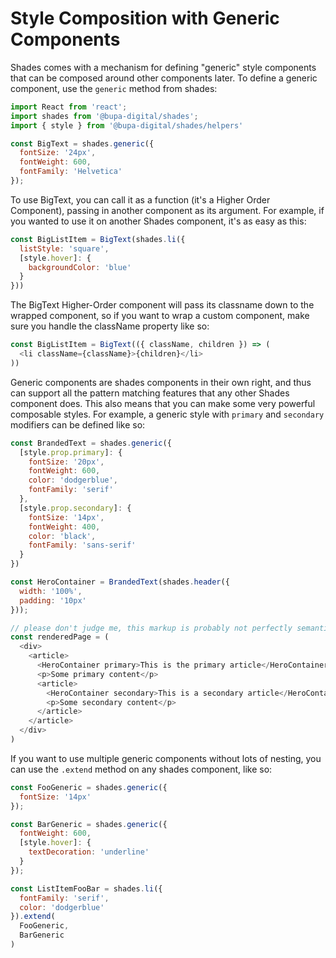 # Style Composition with Generic Components

Shades comes with a mechanism for defining "generic" style components that can be composed around other components later.  To define a generic component, use the `generic` method from shades:

```js
import React from 'react';
import shades from '@bupa-digital/shades';
import { style } from '@bupa-digital/shades/helpers'

const BigText = shades.generic({
  fontSize: '24px',
  fontWeight: 600,
  fontFamily: 'Helvetica'
});
```

To use BigText, you can call it as a function (it's a Higher Order Component), passing in another component as its argument.  For example, if you wanted to use it on another Shades component, it's as easy as this:

```js
const BigListItem = BigText(shades.li({
  listStyle: 'square',
  [style.hover]: {
    backgroundColor: 'blue'
  }
}))
```

The BigText Higher-Order component will pass its classname down to the wrapped component, so if you want to wrap a custom component, make sure you handle the className property like so:

```js
const BigListItem = BigText(({ className, children }) => (
  <li className={className}>{children}</li>
))
```

Generic components are shades components in their own right, and thus can support all the pattern matching features that any other Shades component does.  This also means that you can make some very powerful composable styles.  For example, a generic style with `primary` and `secondary` modifiers can be defined like so:

```js
const BrandedText = shades.generic({
  [style.prop.primary]: {
    fontSize: '20px',
    fontWeight: 600,
    color: 'dodgerblue',
    fontFamily: 'serif'
  },
  [style.prop.secondary]: {
    fontSize: '14px',
    fontWeight: 400,
    color: 'black',
    fontFamily: 'sans-serif'
  }
})

const HeroContainer = BrandedText(shades.header({
  width: '100%',
  padding: '10px'
}));

// please don't judge me, this markup is probably not perfectly semantic but it's just an example
const renderedPage = (
  <div>
    <article>
      <HeroContainer primary>This is the primary article</HeroContainer>
      <p>Some primary content</p>
      <article>
        <HeroContainer secondary>This is a secondary article</HeroContainer>
        <p>Some secondary content</p>
      </article>
    </article>
  </div>
)
```

If you want to use multiple generic components without lots of nesting, you can use the `.extend` method on any shades component, like so:

```js
const FooGeneric = shades.generic({
  fontSize: '14px'
});

const BarGeneric = shades.generic({
  fontWeight: 600,
  [style.hover]: {
    textDecoration: 'underline'
  }
});

const ListItemFooBar = shades.li({
  fontFamily: 'serif',
  color: 'dodgerblue'
}).extend(
  FooGeneric,
  BarGeneric
)
```
